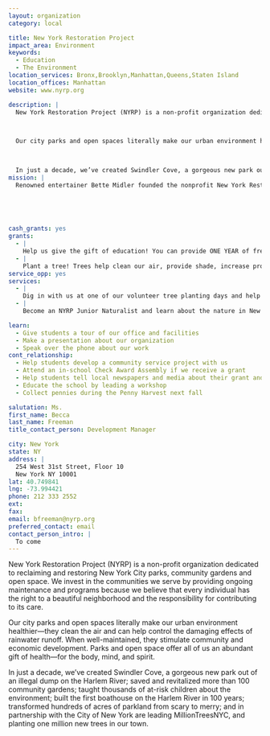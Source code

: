 ```yaml
---
layout: organization
category: local

title: New York Restoration Project
impact_area: Environment
keywords: 
  - Education
  - The Environment
location_services: Bronx,Brooklyn,Manhattan,Queens,Staten Island
location_offices: Manhattan
website: www.nyrp.org

description: |
  New York Restoration Project (NYRP) is a non-profit organization dedicated to reclaiming and restoring New York City parks, community gardens and open space. We invest in the communities we serve by providing ongoing maintenance and programs because we believe that every individual has the right to a beautiful neighborhood and the responsibility for contributing to its care.

  

  Our city parks and open spaces literally make our urban environment healthier—they clean the air and can help control the damaging effects of rainwater runoff. When well-maintained, they stimulate community and economic development. Parks and open space offer all of us an abundant gift of health—for the body, mind, and spirit.

  

  In just a decade, we’ve created Swindler Cove, a gorgeous new park out of an illegal dump on the Harlem River; saved and revitalized more than 100 community gardens; taught thousands of at-risk children about the environment; built the first boathouse on the Harlem River in 100 years; transformed hundreds of acres of parkland from scary to merry; and in partnership with the City of New York are leading MillionTreesNYC, and planting one million new trees in our town.
mission: |
  Renowned entertainer Bette Midler founded the nonprofit New York Restoration Project (NYRP) in 1995 with the belief that clean and green neighborhoods are fundamental to the quality of life and that every community in New York City deserves an oasis of natural beauty. Modeled on the Central Park Conservancy and other successful public-private partnerships, NYRP partners with individuals, community-based groups, and public agencies to reclaim, restore, and develop under-resourced parks, community gardens, and open space in New York City, primarily in economically disadvantaged neighborhoods.

  

  

cash_grants: yes
grants: 
  - |
    Help us give the gift of education! You can provide ONE YEAR of free outdoor learning programs for an economically disadvantaged child and the gift of $250 will last a lifetime. 
  - |
    Plant a tree! Trees help clean our air, provide shade, increase property value, and make our City an even more beautiful and comfortable place to live, work, and visit. Your gift of $100 will keep growing and giving forever! 
service_opp: yes
services: 
  - |
    Dig in with us at one of our volunteer tree planting days and help us in our effort to make our city cleaner, greener and more beautiful!
  - |
    Become an NYRP Junior Naturalist and learn about the nature in New York City - our Junior Naturalists pledge to care for our precious natural resources and teach their friends and family to do the same!

learn: 
  - Give students a tour of our office and facilities
  - Make a presentation about our organization
  - Speak over the phone about our work
cont_relationship: 
  - Help students develop a community service project with us
  - Attend an in-school Check Award Assembly if we receive a grant
  - Help students tell local newspapers and media about their grant and/or project with us
  - Educate the school by leading a workshop
  - Collect pennies during the Penny Harvest next fall

salutation: Ms.
first_name: Becca
last_name: Freeman
title_contact_person: Development Manager

city: New York
state: NY
address: |
  254 West 31st Street, Floor 10  
  New York NY 10001
lat: 40.749841
lng: -73.994421
phone: 212 333 2552
ext: 
fax: 
email: bfreeman@nyrp.org
preferred_contact: email
contact_person_intro: |
  To come
---
```

New York Restoration Project (NYRP) is a non-profit organization dedicated to reclaiming and restoring New York City parks, community gardens and open space. We invest in the communities we serve by providing ongoing maintenance and programs because we believe that every individual has the right to a beautiful neighborhood and the responsibility for contributing to its care.



Our city parks and open spaces literally make our urban environment healthier—they clean the air and can help control the damaging effects of rainwater runoff. When well-maintained, they stimulate community and economic development. Parks and open space offer all of us an abundant gift of health—for the body, mind, and spirit.



In just a decade, we’ve created Swindler Cove, a gorgeous new park out of an illegal dump on the Harlem River; saved and revitalized more than 100 community gardens; taught thousands of at-risk children about the environment; built the first boathouse on the Harlem River in 100 years; transformed hundreds of acres of parkland from scary to merry; and in partnership with the City of New York are leading MillionTreesNYC, and planting one million new trees in our town.